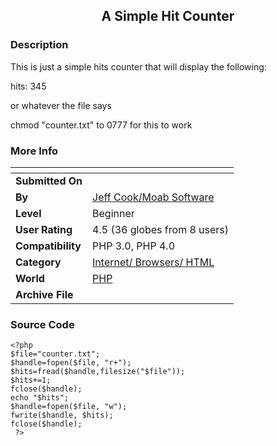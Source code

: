﻿<div align="center">

## A Simple Hit Counter


</div>

### Description

This is just a simple hits counter that will display the following:

hits: 345

or whatever the file says

chmod "counter.txt" to 0777 for this to work
 
### More Info
 


<span>             |<span>
---                |---
**Submitted On**   |
**By**             |[Jeff Cook/Moab Software](https://github.com/Planet-Source-Code/PSCIndex/blob/master/ByAuthor/jeff-cook-moab-software.md)
**Level**          |Beginner
**User Rating**    |4.5 (36 globes from 8 users)
**Compatibility**  |PHP 3\.0, PHP 4\.0
**Category**       |[Internet/ Browsers/ HTML](https://github.com/Planet-Source-Code/PSCIndex/blob/master/ByCategory/internet-browsers-html__8-9.md)
**World**          |[PHP](https://github.com/Planet-Source-Code/PSCIndex/blob/master/ByWorld/php.md)
**Archive File**   |[](https://github.com/Planet-Source-Code/jeff-cook-moab-software-a-simple-hit-counter__8-1008/archive/master.zip)





### Source Code

```
<?php
$file="counter.txt";
$handle=fopen($file, "r+");
$hits=fread($handle,filesize("$file"));
$hits+=1;
fclose($handle);
echo "$hits";
$handle=fopen($file, "w");
fwrite($handle, $hits);
fclose($handle);
 ?>
```

